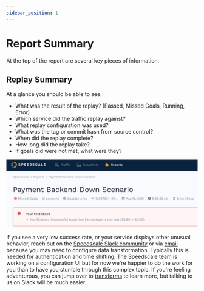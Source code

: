 ```yaml
---
sidebar_position: 1
---
```


# Report Summary

At the top of the report are several key pieces of information.

## Replay Summary <a href="#replay-summary" id="replay-summary"></a>

At a glance you should be able to see:

* What was the result of the replay? (Passed, Missed Goals, Running, Error)
* Which service did the traffic replay against?
* What replay configuration was used?
* What was the tag or commit hash from source control?
* When did the replay complete?
* How long did the replay take?
* If goals did were not met, what were they?

![Summary](./screen-shot-2021-08-13-at-11.38.53-am.png)

If you see a very low success rate, or your service displays other unusual
behavior, reach out on the [Speedscale Slack
community](http://slack.speedscale.com) or via
[email](mailto:support@speedscale.com) because you may need to configure data
transformation. Typically this is needed for authentication and time shifting.
The Speedscale team is working on a configuration UI but for now we're happier
to do the work for you than to have you stumble through this complex topic. If
you're feeling adventurous, you can jump over to
[transforms](../../../configuration/transform-traffic/README.md) to learn more,
but talking to us on Slack will be much easier.
